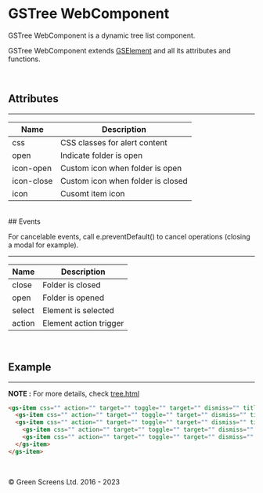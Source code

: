 # GSTree WebComponent

GSTree WebComponent is a dynamic tree list component.

GSTree WebComponent extends [GSElement](../base/GSElement.md) and all its attributes and functions.

<br>

## Attributes 
---

| Name               | Description                                              |
|--------------------|----------------------------------------------------------|
| css                | CSS classes for alert content                            |
| open               | Indicate folder is open                                  | 
| icon-open          | Custom icon when folder is open                          | 
| icon-close         | Custom icon when folder is closed                        | 
| icon               | Cusomt item icon                                         | 

<br>
## Events

For cancelable events, call e.preventDefault() to cancel operations (closing a modal for example).

---
| Name               | Description                                                  |
|--------------------|--------------------------------------------------------------|
| close              | Folder is closed                                             |
| open               | Folder is opened                                             |
| select             | Element is selected                                          |
| action             | Element action trigger                                       |

<br>

## Example
---

**NOTE :** 
For more details, check [tree.html](../../demos/tree.html)

```html
<gs-item css="" action="" target="" toggle="" target="" dismiss="" title="Item 1">
  <gs-item css="" action="" target="" toggle="" target="" dismiss="" title="Item 2"></gs-item>
  <gs-item css="" action="" target="" toggle="" target="" dismiss="" title="Item 3">
    <gs-item css="" action="" target="" toggle="" target="" dismiss="" title="Item 4"></gs-item>
    <gs-item css="" action="" target="" toggle="" target="" dismiss="" title="Item 5"></gs-item>
  </gs-item>        
</gs-item>  
```
<br>

&copy; Green Screens Ltd. 2016 - 2023
